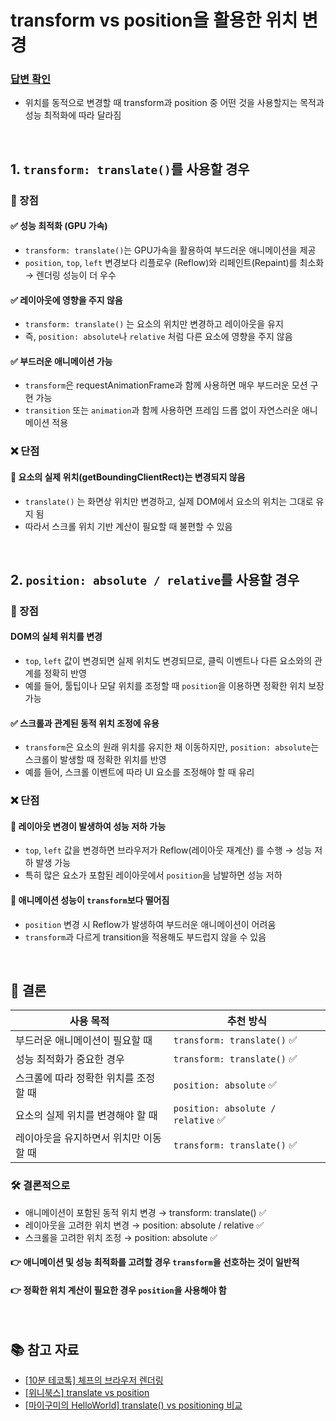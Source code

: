 # transform vs position을 활용한 위치 변경

### [답변 확인](https://www.maeil-mail.kr/question/144)

- 위치를 동적으로 변경할 때 transform과 position 중 어떤 것을 사용할지는 목적과 성능 최적화에 따라 달라짐

<br/>

## 1. `transform: translate()`를 사용할 경우

### 📌 장점

#### ✅ 성능 최적화 (GPU 가속)

- `transform: translate()`는 GPU가속을 활용하여 부드러운 애니메이션을 제공
- `position`, `top`, `left` 변경보다 리플로우 (Reflow)와 리페인트(Repaint)를 최소화 → 렌더링 성능이 더 우수

#### ✅ 레이아웃에 영향을 주지 않음

- `transform: translate()` 는 요소의 위치만 변경하고 레이아웃을 유지
- 즉, `position: absolute`나 `relative` 처럼 다른 요소에 영향을 주지 않음

#### ✅ 부드러운 애니메이션 가능

- `transform`은 requestAnimationFrame과 함께 사용하면 매우 부드러운 모션 구현 가능
- `transition` 또는 `animation`과 함께 사용하면 프레임 드롭 없이 자연스러운 애니메이션 적용

### ❌ 단점

#### 🚫 요소의 실제 위치(getBoundingClientRect)는 변경되지 않음

- `translate()` 는 화면상 위치만 변경하고, 실제 DOM에서 요소의 위치는 그대로 유지 됨
- 따라서 스크롤 위치 기반 계산이 필요할 때 불편할 수 있음

<br/>

## 2. `position: absolute / relative`를 사용할 경우

### 📌 장점

#### DOM의 실체 위치를 변경

- `top`, `left` 값이 변경되면 실제 위치도 변경되므로, 클릭 이벤트나 다른 요소와의 관계를 정확히 반영
- 예를 들어, 툴팁이나 모달 위치를 조정할 때 `position`을 이용하면 정확한 위치 보장 가능

#### ✅ 스크롤과 관계된 동적 위치 조정에 유용

- `transform`은 요소의 원래 위치를 유지한 채 이동하지만,
  `position: absolute`는 스크롤이 발생할 때 정확한 위치를 반영
- 예를 들어, 스크롤 이벤트에 따라 UI 요소를 조정해야 할 때 유리

### ❌ 단점

#### 🚫 레이아웃 변경이 발생하여 성능 저하 가능

- `top`, `left` 값을 변경하면 브라우저가 Reflow(레이아웃 재계산) 를 수행 → 성능 저하 발생 가능
- 특히 많은 요소가 포함된 레이아웃에서 `position`을 남발하면 성능 저하

#### 🚫 애니메이션 성능이 `transform`보다 떨어짐

- `position` 변경 시 Reflow가 발생하여 부드러운 애니메이션이 어려움
- `transform`과 다르게 transition을 적용해도 부드럽지 않을 수 있음

<br/>

## 🔹 결론

| 사용 목적                              | 추천 방식                          |
| -------------------------------------- | ---------------------------------- |
| 부드러운 애니메이션이 필요할 때        | `transform: translate()` ✅        |
| 성능 최적화가 중요한 경우              | `transform: translate()` ✅        |
| 스크롤에 따라 정확한 위치를 조정할 때  | `position: absolute` ✅            |
| 요소의 실제 위치를 변경해야 할 때      | `position: absolute / relative` ✅ |
| 레이아웃을 유지하면서 위치만 이동할 때 | `transform: translate()` ✅        |

### 🛠️ 결론적으로

- 애니메이션이 포함된 동적 위치 변경 → transform: translate() ✅
- 레이아웃을 고려한 위치 변경 → position: absolute / relative ✅
- 스크롤을 고려한 위치 조정 → position: absolute ✅

#### 👉 애니메이션 및 성능 최적화를 고려할 경우 `transform`을 선호하는 것이 일반적

#### 👉 정확한 위치 계산이 필요한 경우 `position`을 사용해야 함

<br/>

## 📚 참고 자료

- [[10분 테코톡] 체프의 브라우저 렌더링](https://www.youtube.com/watch?v=sJ14cWjrNis&t=8s)
- [[위니북스] translate vs position](https://www.books.weniv.co.kr/essentials-html-css/chapter15/15-1#1.6%20translate%20vs%20position)
- [[마이구미의 HelloWorld] translate() vs positioning 비교](https://mygumi.tistory.com/238)
